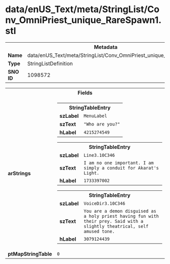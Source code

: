 <h1>data/enUS_Text/meta/StringList/Conv_OmniPriest_unique_RareSpawn1.stl</h1><table><tr><th colspan="100%">Metadata</th></tr><tr><td><b>Name</b></td><td>data/enUS_Text/meta/StringList/Conv_OmniPriest_unique_RareSpawn1.stl</td></tr><tr><td><b>Type</b></td><td>StringListDefinition</td></tr><tr><td><b>SNO ID</b></td><td>1098572</td></tr></table>

<table><tr><th colspan="100%">Fields</th></tr><tr><td><b>arStrings</b></td><td><table><tr><th colspan="100%">StringTableEntry</th></tr><tr><td><b>szLabel</b></td><td><code>MenuLabel</code></td></tr><tr><td><b>szText</b></td><td><code>"Who are you?"</code></td></tr><tr><td><b>hLabel</b></td><td><code>4215274549</code></td></tr></table>


<table><tr><th colspan="100%">StringTableEntry</th></tr><tr><td><b>szLabel</b></td><td><code>Line3.10C346</code></td></tr><tr><td><b>szText</b></td><td><code>I am no one important. I am simply a conduit for Akarat's Light.</code></td></tr><tr><td><b>hLabel</b></td><td><code>1733397002</code></td></tr></table>


<table><tr><th colspan="100%">StringTableEntry</th></tr><tr><td><b>szLabel</b></td><td><code>VoiceDir3.10C346</code></td></tr><tr><td><b>szText</b></td><td><code>You are a demon disguised as a holy priest having fun with their prey. Said with a slightly theatrical, self amused tone.</code></td></tr><tr><td><b>hLabel</b></td><td><code>3079124439</code></td></tr></table>


</td></tr><tr><td><b>ptMapStringTable</b></td><td><code>0</code></td></tr></table>


